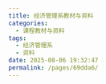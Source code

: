 ```yaml
---
title: 经济管理系教材与资料
categories: 
  - 课程教材与资料
tags: 
  - 经济管理系
  - 资料
date: 2025-08-06 19:32:47
permalink: /pages/69dda6/
---
```

